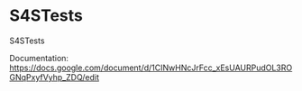 # S4STests
S4STests

Documentation:  https://docs.google.com/document/d/1CINwHNcJrFcc_xEsUAURPudOL3ROGNqPxyfVyhp_ZDQ/edit